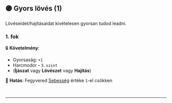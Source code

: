 ## 🟣 Gyors lövés (1)

Lövéseidet/hajításaidat kivételesen gyorsan tudod leadni.
### 1. fok

🔒 **Követelmény**:
- Gyorsaság: `+1`
- Harcmodor  **-** `5.szint`
- (**Íjászat** vagy **Lövészet** vagy **Hajítás**)

🌟 **Hatás**: Fegyvered [Sebesség](../063_06_tamadasok_szama_fegyverrel.md#fegyver-sebesség) értéke `1`-el csökken

<br />

---
